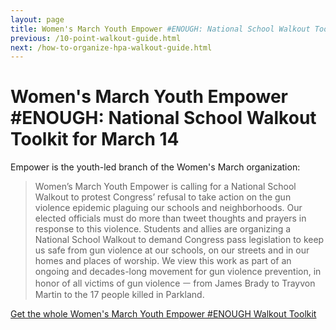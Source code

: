 ```yaml
---
layout: page
title: Women's March Youth Empower #ENOUGH: National School Walkout Toolkit for March 14
previous: /10-point-walkout-guide.html
next: /how-to-organize-hpa-walkout-guide.html
---
```


Women's March Youth Empower #ENOUGH: National School Walkout Toolkit for March 14
=================
Empower is the youth-led branch of the Women's March organization: 

> Women’s March Youth Empower is calling for a National School Walkout to protest Congress’ refusal to take action on the gun violence epidemic plaguing our schools and neighborhoods. Our elected officials must do more than tweet thoughts and prayers in response to this violence. Students and allies are organizing a National School Walkout to demand Congress pass legislation to keep us safe from gun violence at our schools, on our streets and in our homes and places of worship. We view this work as part of an ongoing and decades-long movement for gun violence prevention, in honor of all victims of gun violence ㅡ from James Brady to Trayvon Martin to the 17 people killed in Parkland.

[Get the whole Women's March Youth Empower #ENOUGH Walkout Toolkit](https://www.womensmarch.com/enough-toolkit/)

